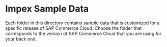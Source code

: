 # Impex Sample Data

Each folder in this directory contains sample data that is customized for a specific release of SAP Commerce Cloud. Choose the folder that corresponds to the version of SAP Commerce Cloud that you are using for your back end.